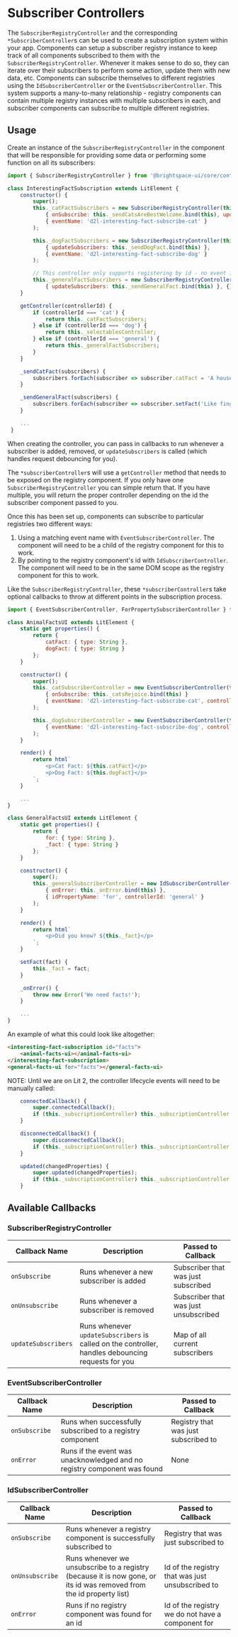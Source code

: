 # Subscriber Controllers

The `SubscriberRegistryController` and the corresponding `*SubscriberController`s can be used to create a subscription system within your app. Components can setup a subscriber registry instance to keep track of all components subscribed to them with the `SubscriberRegistryController`. Whenever it makes sense to do so, they can iterate over their subscribers to perform some action, update them with new data, etc.  Components can subscribe themselves to different registries using the `IdSubscriberController` or the `EventSubscriberController`. This system supports a many-to-many relationship - registry components can contain multiple registry instances with multiple subscribers in each, and subscriber components can subscribe to multiple different registries.

## Usage

Create an instance of the `SubscriberRegistryController` in the component that will be responsible for providing some data or performing some function on all its subscribers:

```js
import { SubscriberRegistryController } from '@brightspace-ui/core/controllers/subscriber/subscriberControllers.js';

class InterestingFactSubscription extends LitElement {
	constructor() {
		super();
		this._catFactSubscribers = new SubscriberRegistryController(this,
			{ onSubscribe: this._sendCatsAreBestWelcome.bind(this), updateSubscribers: this._sendCatFact.bind(this) },
			{ eventName: 'd2l-interesting-fact-subscribe-cat' }
		);

		this._dogFactSubscribers = new SubscriberRegistryController(this, {},
			{ updateSubscribers: this._sendDogFact.bind(this) },
			{ eventName: 'd2l-interesting-fact-subscribe-dog' }
		);

		// This controller only supports registering by id - no event is needed
		this._generalFactSubscribers = new SubscriberRegistryController(this,
			{ updateSubscribers: this._sendGeneralFact.bind(this) }, {});
	}

	getController(controllerId) {
	 	if (controllerId === 'cat') {
			return this._catFactSubscribers;
		} else if (controllerId === 'dog') {
			return this._selectablesController;
		} else if (controllerId === 'general') {
			return this._generalFactSubscribers;
		}
	}

	_sendCatFact(subscribers) {
		subscribers.forEach(subscriber => subscriber.catFact = 'A house cat is genetically 95.6% tiger.');
	}

	_sendGeneralFact(subscribers) {
		subscribers.forEach(subscriber => subscriber.setFact('Like fingerprints, everyone\'s tongue print is different.'));
	}

	...
 }
```

When creating the controller, you can pass in callbacks to run whenever a subscriber is added, removed, or `updateSubscribers` is called (which handles request debouncing for you).

The `*subscriberController`s will use a `getController` method that needs to be exposed on the registry component. If you only have one `SubscriberRegistryController` you can simple return that.  If you have multiple, you will return the proper controller depending on the id the subscriber component passed to you.

Once this has been set up, components can subscribe to particular registries two different ways:
1. Using a matching event name with `EventSubscriberController`. The component will need to be a child of the registry component for this to work.
2. By pointing to the registry component's id with `IdSubscriberController`. The component will need to be in the same DOM scope as the registry component for this to work.

Like the `SubscriberRegistryController`, these `*subscriberController`s take optional callbacks to throw at different points in the subscription process.

```js
import { EventSubscriberController, ForPropertySubscriberController } from '@brightspace-ui/core/controllers/subscriber/subscriberControllers.js';

class AnimalFactsUI extends LitElement {
	static get properties() {
		return {
			catFact: { type: String },
			dogFact: { type: String }
		};
	}

	constructor() {
		super();
		this._catSubscriberController = new EventSubscriberController(this,
			{ onSubscribe: this._catsRejoice.bind(this) }
			{ eventName: 'd2l-interesting-fact-subscribe-cat', controllerId: 'cat' }
		);

		this._dogSubscriberController = new EventSubscriberController(this, {},
			{ eventName: 'd2l-interesting-fact-subscribe-dog', controllerId: 'dog' }
		);
	}

	render() {
		return html`
			<p>Cat Fact: ${this.catFact}</p>
			<p>Dog Fact: ${this.dogFact}</p>
		`;
	}

	...
}

class GeneralFactsUI extends LitElement {
	static get properties() {
		return {
			for: { type: String },
			_fact: { type: String }
		};
	}

	constructor() {
		super();
		this._generalSubscriberController = new IdSubscriberController(this,
			{ onError: this._onError.bind(this) },
			{ idPropertyName: 'for', controllerId: 'general' }
		);
	}

	render() {
		return html`
			<p>Did you know? ${this._fact}</p>
		`;
	}

	setFact(fact) {
		this._fact = fact;
	}

	_onError() {
		throw new Error('We need facts!');
	}

	...
}
```

An example of what this could look like altogether:
```html
<interesting-fact-subscription id="facts">
	<animal-facts-ui></animal-facts-ui>
</interesting-fact-subscription>
<general-facts-ui for="facts"></general-facts-ui>
```

NOTE: Until we are on Lit 2, the controller lifecycle events will need to be manually called:
```js
	connectedCallback() {
		super.connectedCallback();
		if (this._subscriptionController) this._subscriptionController.hostConnected();
	}

	disconnectedCallback() {
		super.disconnectedCallback();
		if (this._subscriptionController) this._subscriptionController.hostDisconnected();
	}

	updated(changedProperties) {
		super.updated(changedProperties);
		if (this._subscriptionController) this._subscriptionController.hostUpdated(changedProperties);
	}
```

## Available Callbacks

### SubscriberRegistryController
| Callback Name | Description | Passed to Callback |
|---|---|---|
| `onSubscribe` | Runs whenever a new subscriber is added | Subscriber that was just subscribed | 
| `onUnsubscribe` | Runs whenever a subscriber is removed | Subscriber that was just unsubscribed |
| `updateSubscribers` | Runs whenever `updateSubscribers` is called on the controller, handles debouncing requests for you | Map of all current subscribers |

### EventSubscriberController
| Callback Name | Description | Passed to Callback |
|---|---|---|
| `onSubscribe` | Runs when successfully subscribed to a registry component | Registry that was just subscribed to |
| `onError` | Runs if the event was unacknowledged and no registry component was found | None |

### IdSubscriberController
| Callback Name | Description | Passed to Callback |
|---|---|---|
| `onSubscribe` | Runs whenever a registry component is successfully subscribed to | Registry that was just subscribed to |
| `onUnsubscribe` | Runs whenever we unsubscribe to a registry (because it is now gone, or its id was removed from the id property list) | Id of the registry that was just unsubscribed to |
| `onError` | Runs if no registry component was found for an id | Id of the registry we do not have a component for |
